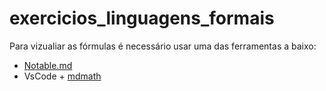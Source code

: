 # exercicios_linguagens_formais
Para vizualiar as fórmulas é necessário usar uma das ferramentas a baixo: 
- [Notable.md](notable.md)
- VsCode + [mdmath](https://marketplace.visualstudio.com/items?itemName=goessner.mdmath)
